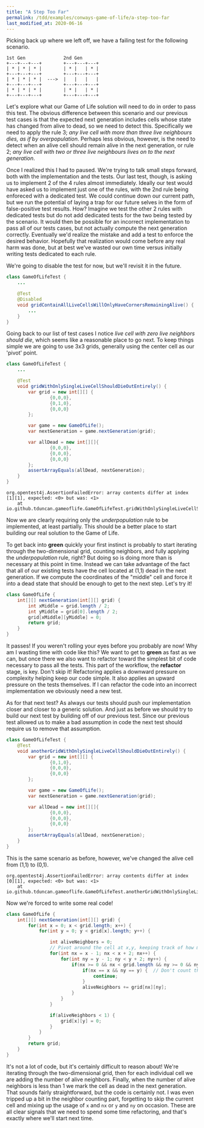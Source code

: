 ```yaml
---
title: "A Step Too Far"
permalink: /tdd/examples/conways-game-of-life/a-step-too-far
last_modified_at: 2020-06-16
---
```

Picking back up where we left off, we have a failing test for the following scenario.

```
1st Gen              2nd Gen      
+---+---+---+        +---+---+---+
| * | * | * |        | * |   | * |
+---+---+---+        +---+---+---+
| * | * | * |  --->  |   |   |   |
+---+---+---+        +---+---+---+
| * | * | * |        | * |   | * |
+---+---+---+        +---+---+---+
```
Let's explore what our Game of Life solution will need to do in order to pass this test. The obvious difference between
this scenario and our previous test cases is that the expected next generation includes cells whose state has changed
from alive to dead, so we need to detect this. Specifically we need to apply the rule 3; *any live cell with more 
than three live neighbours dies, as if by overpopulation*. Perhaps less obvious, however, is the need to detect when 
an alive cell should remain alive in the next generation, or rule 2; *any live cell with two or three live neighbours 
lives on to the next generation*.

Once I realized this I had to paused. We're trying to talk small steps forward, both with the implementation and the tests.
Our last test, though, is asking us to implement 2 of the 4 rules almost immediately. Ideally our test would have asked
us to implement just one of the rules, with the 2nd rule being enforeced with a dedicated test. We could continue down
our current path, but we run the potential of laying a trap for our future selves in the form of false-positive test
results. How? Imagine we test the other 2 rules with dedicated tests but do not add dedicated tests for the two being
tested by the scenario. It would then be possible for an incorrect implementation to pass all of our tests cases, but
not actually compute the next generation correctly. Eventually we'd realize the mistake and add a test to enforce the
desired behavior. Hopefully that realization would come before any real harm was done, but at best we've wasted our own
time versus initially writing tests dedicated to each rule.

We're going to disable the test for now, but we'll revisit it in the future.

```java
class GameOfLifeTest {
    ...

    @Test
    @Disabled
    void gridContainAllLiveCellsWillOnlyHaveCornersRemainingAlive() {
        ...
    }
}
```

Going back to our list of test cases I notice *live cell with zero live neighbors should die*, which seems like a 
reasonable place to go next. To keep things simple we are going to use 3x3 grids, generally using the center cell as
our 'pivot' point.

```java
class GameOfLifeTest {
    ...

    @Test
    void gridWithOnlySingleLiveCellShouldDieOutEntirely() {
        var grid = new int[][] {
                {0,0,0},
                {0,1,0},
                {0,0,0}
        };

        var game = new GameOfLife();
        var nextGeneration = game.nextGeneration(grid);

        var allDead = new int[][]{
                {0,0,0},
                {0,0,0},
                {0,0,0}
        };
        assertArrayEquals(allDead, nextGeneration);
    }
}
```
```
org.opentest4j.AssertionFailedError: array contents differ at index [1][1], expected: <0> but was: <1>
	at io.github.tduncan.gameoflife.GameOfLifeTest.gridWithOnlySingleLiveCellShouldDieOutEntirely(GameOfLifeTest.java:70)
```

Now we are clearly requiring only the *underpopulation* rule to be implemented, at least partially. This should be a 
better place to start building our real solution to the Game of Life.

To get back into **green** quickly your first instinct is probably to start iterating through the two-dimensional grid,
counting neighbors, and fully applying the *underpopulation* rule, right? But doing so is doing more than is necessary
at this point in time. Instead we can take advantage of the fact that all of our existing tests have the cell located 
at (1,1) dead in the next generation. If we compute the coordinates of the "middle" cell and force it into a dead state
that should be enough to get to the next step. Let's try it!

```java
class GameOfLife {
    int[][] nextGeneration(int[][] grid) {
        int xMiddle = grid.length / 2;
        int yMiddle = grid[0].length / 2;
        grid[xMiddle][yMiddle] = 0;
        return grid;
    }
}
```

It passes! If you weren't rolling your eyes before you probably are now! Why am I wasting time with code like this? We 
want to get to **green** as fast as we can, but once there we also want to refactor toward the simplest bit of code 
necessary to pass all the tests. This part of the workflow, the **refactor** stage, is key. Don't skip it! Refactoring 
applies a downward pressure on complexity helping keep our code simple. It also applies an upward pressure on the tests 
themselves. If I can refactor the code into an incorrect implementation we obviously need a new test.

As for that next test? As always our tests should push our implementation closer and closer to a generic solution. And
just as before we should try to build our next test by building off of our previous test. Since our previous test
allowed us to make a bad assumption in code the next test should require us to remove that assumption.

```java
class GameOfLifeTest {
    @Test
    void anotherGridWithOnlySingleLiveCellShouldDieOutEntirely() {
        var grid = new int[][] {
                {0,1,0},
                {0,0,0},
                {0,0,0}
        };

        var game = new GameOfLife();
        var nextGeneration = game.nextGeneration(grid);

        var allDead = new int[][]{
                {0,0,0},
                {0,0,0},
                {0,0,0}
        };
        assertArrayEquals(allDead, nextGeneration);
    }
}
```

This is the same scenario as before, however, we've changed the alive cell from (1,1) to (0,1).

```
org.opentest4j.AssertionFailedError: array contents differ at index [0][1], expected: <0> but was: <1>
    at io.github.tduncan.gameoflife.GameOfLifeTest.anotherGridWithOnlySingleLiveCellShouldDieOutEntirely(GameOfLifeTest.java:89)
```

Now we're forced to write some real code!

```java
class GameOfLife {
    int[][] nextGeneration(int[][] grid) {
        for(int x = 0; x < grid.length; x++) {
            for(int y = 0; y < grid[x].length; y++) {

                int aliveNeighbors = 0;
                // Pivot around the cell at x,y, keeping track of how many live neighboring cells are found
                for(int nx = x - 1; nx < x + 2; nx++) {
                    for(int ny = y - 1; ny < y + 2; ny++) {
                        if(nx >= 0 && nx < grid.length && ny >= 0 && ny < grid[x].length) {
                            if(nx == x && ny == y) {  // Don't count the pivot point
                                continue;
                            }
                            aliveNeighbors += grid[nx][ny];
                        }
                    }
                }

                if(aliveNeighbors < 1) {
                    grid[x][y] = 0;
                }
            }
        }
        return grid;
    }
}
```

It's not a lot of code, but it's certainly difficult to reason about! We're iterating through the two-dimensional grid,
then for each individual cell we are adding the number of alive neighbors. Finally, when the number of alive neighbors
is less than 1 we mark the cell as dead in the next generation. That sounds fairly straightforward, but the code is
certainly not. I was even tripped up a bit in the neighbor counting part, forgetting to skip the current cell and mixing
up the usage of `x` and `nx` or `y` and `ny` on occasion. These are all clear signals that we need to spend some time
refactoring, and that's exactly where we'll start next time.